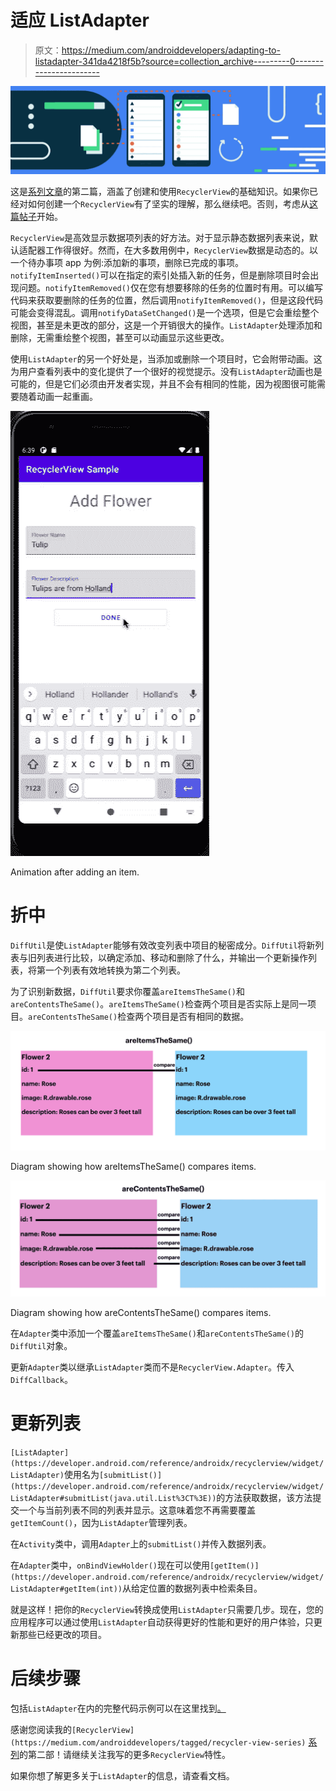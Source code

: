 # 适应 ListAdapter

> 原文：<https://medium.com/androiddevelopers/adapting-to-listadapter-341da4218f5b?source=collection_archive---------0----------------------->

![](img/38a783b350f16546090f206941ac8454.png)

这是[系列文章](https://medium.com/androiddevelopers/tagged/recycler-view-series)的第二篇，涵盖了创建和使用`RecyclerView`的基础知识。如果你已经对如何创建一个`RecyclerView`有了坚实的理解，那么继续吧。否则，考虑从[这篇帖子](/androiddevelopers/getting-to-know-recyclerview-ea14f8514e6)开始。

`RecyclerView`是高效显示数据项列表的好方法。对于显示静态数据列表来说，默认适配器工作得很好。然而，在大多数用例中，`RecyclerView`数据是动态的。以一个待办事项 app 为例:添加新的事项，删除已完成的事项。`notifyItemInserted()`可以在指定的索引处插入新的任务，但是删除项目时会出现问题。`notifyItemRemoved()`仅在您有想要移除的任务的位置时有用。可以编写代码来获取要删除的任务的位置，然后调用`notifyItemRemoved()`，但是这段代码可能会变得混乱。调用`notifyDataSetChanged()`是一个选项，但是它会重绘整个视图，甚至是未更改的部分，这是一个开销很大的操作。`ListAdapter`处理添加和删除，无需重绘整个视图，甚至可以动画显示这些更改。

使用`ListAdapter`的另一个好处是，当添加或删除一个项目时，它会附带动画。这为用户查看列表中的变化提供了一个很好的视觉提示。没有`ListAdapter`动画也是可能的，但是它们必须由开发者实现，并且不会有相同的性能，因为视图很可能需要随着动画一起重画。

![](img/e254b5b88e1c3811b0944dd0ae80912d.png)

Animation after adding an item.

# 折中

`DiffUtil`是使`ListAdapter`能够有效改变列表中项目的秘密成分。`DiffUtil`将新列表与旧列表进行比较，以确定添加、移动和删除了什么，并输出一个更新操作列表，将第一个列表有效地转换为第二个列表。

为了识别新数据，`DiffUtil`要求你覆盖`areItemsTheSame()`和`areContentsTheSame()`。`areItemsTheSame()`检查两个项目是否实际上是同一项目。`areContentsTheSame()`检查两个项目是否有相同的数据。

![](img/d6610838b71eb3362171638a3f2e6bc6.png)

Diagram showing how areItemsTheSame() compares items.

![](img/89269741aeb98140fa145cb227c305ff.png)

Diagram showing how areContentsTheSame() compares items.

在`Adapter`类中添加一个覆盖`areItemsTheSame()`和`areContentsTheSame()`的`DiffUtil`对象。

更新`Adapter`类以继承`ListAdapter`类而不是`RecyclerView.Adapter`。传入`DiffCallback`。

# 更新列表

`[ListAdapter](https://developer.android.com/reference/androidx/recyclerview/widget/ListAdapter)`使用名为`[submitList()](https://developer.android.com/reference/androidx/recyclerview/widget/ListAdapter#submitList(java.util.List%3CT%3E))`的方法获取数据，该方法提交一个与当前列表不同的列表并显示。这意味着您不再需要覆盖`getItemCount()`，因为`ListAdapter`管理列表。

在`Activity`类中，调用`Adapter`上的`submitList()`并传入数据列表。

在`Adapter`类中，`onBindViewHolder()`现在可以使用`[getItem()](https://developer.android.com/reference/androidx/recyclerview/widget/ListAdapter#getItem(int))`从给定位置的数据列表中检索条目。

就是这样！把你的`RecyclerView`转换成使用`ListAdapter`只需要几步。现在，您的应用程序可以通过使用`ListAdapter`自动获得更好的性能和更好的用户体验，只更新那些已经更改的项目。

# 后续步骤

包括`ListAdapter`在内的完整代码示例可以在这里找到[。](https://github.com/android/views-widgets-samples/tree/main/RecyclerViewKotlin)

感谢您阅读我的`[RecyclerView](https://medium.com/androiddevelopers/tagged/recycler-view-series)` [系列](https://medium.com/androiddevelopers/tagged/recycler-view-series)的第二部！请继续关注我写的更多`RecyclerView`特性。

如果你想了解更多关于`ListAdapter`的信息，请查看文档。